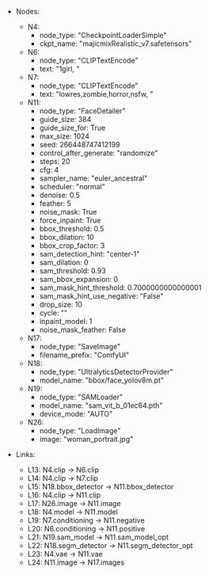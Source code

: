 - Nodes:
    - N4:
        - node_type: "CheckpointLoaderSimple"
        - ckpt_name: "majicmixRealistic_v7.safetensors"
    - N6:
        - node_type: "CLIPTextEncode"
        - text: "1girl, "
    - N7:
        - node_type: "CLIPTextEncode"
        - text: "lowres,zombie,horror,nsfw, "
    - N11:
        - node_type: "FaceDetailer"
        - guide_size: 384
        - guide_size_for: True
        - max_size: 1024
        - seed: 266448747412199
        - control_after_generate: "randomize"
        - steps: 20
        - cfg: 4
        - sampler_name: "euler_ancestral"
        - scheduler: "normal"
        - denoise: 0.5
        - feather: 5
        - noise_mask: True
        - force_inpaint: True
        - bbox_threshold: 0.5
        - bbox_dilation: 10
        - bbox_crop_factor: 3
        - sam_detection_hint: "center-1"
        - sam_dilation: 0
        - sam_threshold: 0.93
        - sam_bbox_expansion: 0
        - sam_mask_hint_threshold: 0.7000000000000001
        - sam_mask_hint_use_negative: "False"
        - drop_size: 10
        - cycle: ""
        - inpaint_model: 1
        - noise_mask_feather: False
    - N17:
        - node_type: "SaveImage"
        - filename_prefix: "ComfyUI"
    - N18:
        - node_type: "UltralyticsDetectorProvider"
        - model_name: "bbox/face_yolov8m.pt"
    - N19:
        - node_type: "SAMLoader"
        - model_name: "sam_vit_b_01ec64.pth"
        - device_mode: "AUTO"
    - N26:
        - node_type: "LoadImage"
        - image: "woman_portrait.jpg"

- Links:
    - L13: N4.clip -> N6.clip
    - L14: N4.clip -> N7.clip
    - L15: N18.bbox_detector -> N11.bbox_detector
    - L16: N4.clip -> N11.clip
    - L17: N26.image -> N11.image
    - L18: N4.model -> N11.model
    - L19: N7.conditioning -> N11.negative
    - L20: N6.conditioning -> N11.positive
    - L21: N19.sam_model -> N11.sam_model_opt
    - L22: N18.segm_detector -> N11.segm_detector_opt
    - L23: N4.vae -> N11.vae
    - L24: N11.image -> N17.images
